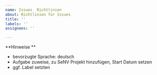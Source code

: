 ```yaml
---
name: Issues  Richtlinien
about: Richtlinien für Issues
title: ''
labels: ''
assignees: ''

---
```


**Hinweise **
- bevorzugte Sprache: deutsch
- Aufgabe zuweise, zu SeNV Projekt hinzufügen, Start Datum setzen
- ggf. Label setzten
